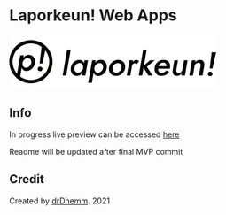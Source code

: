 # Laporkeun! Web Apps

![laporkeun](src/asset/FullLogo.png)

## Info

In progress live preview can be accessed [here](https://laporkeun-apps.web.app/)

Readme will be updated after final MVP commit

## Credit

Created by [drDhemm](https://github.com/DrDhemm). 2021

